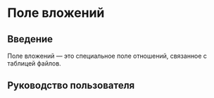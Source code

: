 # Поле вложений

<PluginInfo name="file-manager"></PluginInfo>

## Введение

Поле вложений — это специальное поле отношений, связанное с таблицей файлов.

## Руководство пользователя